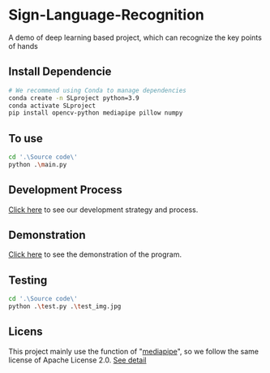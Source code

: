 # Sign-Language-Recognition
A demo of deep learning based project, which can recognize the key points of hands


## Install Dependencie
  ```bash
  # We recommend using Conda to manage dependencies
  conda create -n SLproject python=3.9
  conda activate SLproject
  pip install opencv-python mediapipe pillow numpy
  ```
## To use
```bash
cd '.\Source code\'
python .\main.py
```

## Development Process
  [Click here](Documents/Develop_Process.md) to see our development strategy and process.

## Demonstration
  [Click here](YOUR_DEMO_LINK_HERE) to see the demonstration of the program.

## Testing
```bash
cd '.\Source code\'
python .\test.py .\test_img.jpg
```

## Licens
  This project mainly use the function of "[mediapipe](https://github.com/google-ai-edge/mediapipe)", so we follow the same license of Apache License 2.0. [See detail](/LICENSE)
